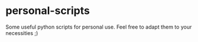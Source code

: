 # personal-scripts
Some useful python scripts for personal use. Feel free to adapt them to your necessities ;)
